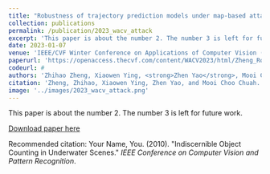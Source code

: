 ```yaml
---
title: "Robustness of trajectory prediction models under map-based attacks"
collection: publications
permalink: /publication/2023_wacv_attack
excerpt: 'This paper is about the number 2. The number 3 is left for future work.'
date: 2023-01-07
venue: 'IEEE/CVF Winter Conference on Applications of Computer Vision (WACV)'
paperurl: 'https://openaccess.thecvf.com/content/WACV2023/html/Zheng_Robustness_of_Trajectory_Prediction_Models_Under_Map-Based_Attacks_WACV_2023_paper.html'
codeurl: #
authors: 'Zhihao Zheng, Xiaowen Ying, <strong>Zhen Yao</strong>, Mooi Choo Chuah'
citation: 'Zheng, Zhihao, Xiaowen Ying, Zhen Yao, and Mooi Choo Chuah. "Robustness of trajectory prediction models under map-based attacks." In Proceedings of the IEEE/CVF Winter Conference on Applications of Computer Vision, pp. 4541-4550. 2023.'
image: '../images/2023_wacv_attack.png'
---
```

This paper is about the number 2. The number 3 is left for future work.

[Download paper here](https://openaccess.thecvf.com/content/WACV2023/papers/Zheng_Robustness_of_Trajectory_Prediction_Models_Under_Map-Based_Attacks_WACV_2023_paper.pdf)

Recommended citation: Your Name, You. (2010). "Indiscernible Object Counting in Underwater Scenes." <i>IEEE Conference on Computer Vision and Pattern Recognition</i>.

